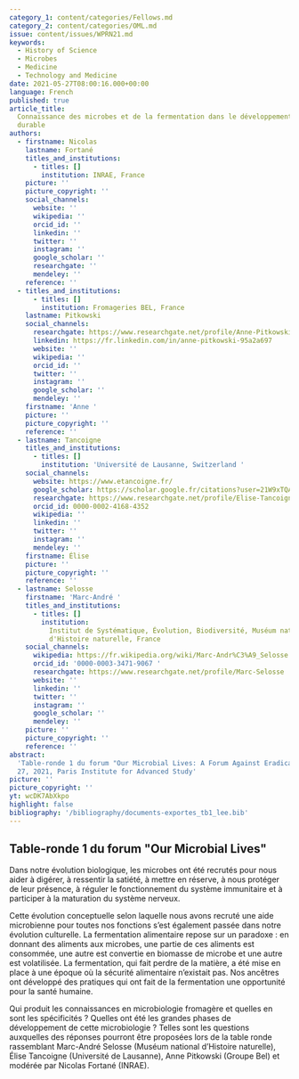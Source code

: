 ```yaml
---
category_1: content/categories/Fellows.md
category_2: content/categories/OML.md
issue: content/issues/WPRN21.md
keywords:
  - History of Science
  - Microbes
  - Medicine
  - Technology and Medicine
date: 2021-05-27T08:00:16.000+00:00
language: French
published: true
article_title:
  Connaissance des microbes et de la fermentation dans le développement
  durable
authors:
  - firstname: Nicolas
    lastname: Fortané
    titles_and_institutions:
      - titles: []
        institution: INRAE, France
    picture: ''
    picture_copyright: ''
    social_channels:
      website: ''
      wikipedia: ''
      orcid_id: ''
      linkedin: ''
      twitter: ''
      instagram: ''
      google_scholar: ''
      researchgate: ''
      mendeley: ''
    reference: ''
  - titles_and_institutions:
      - titles: []
        institution: Fromageries BEL, France
    lastname: Pitkowski
    social_channels:
      researchgate: https://www.researchgate.net/profile/Anne-Pitkowski
      linkedin: https://fr.linkedin.com/in/anne-pitkowski-95a2a697
      website: ''
      wikipedia: ''
      orcid_id: ''
      twitter: ''
      instagram: ''
      google_scholar: ''
      mendeley: ''
    firstname: 'Anne '
    picture: ''
    picture_copyright: ''
    reference: ''
  - lastname: Tancoigne
    titles_and_institutions:
      - titles: []
        institution: 'Université de Lausanne, Switzerland '
    social_channels:
      website: https://www.etancoigne.fr/
      google_scholar: https://scholar.google.fr/citations?user=21W9xTQAAAAJ&hl=fr
      researchgate: https://www.researchgate.net/profile/Elise-Tancoigne
      orcid_id: 0000-0002-4168-4352
      wikipedia: ''
      linkedin: ''
      twitter: ''
      instagram: ''
      mendeley: ''
    firstname: Élise
    picture: ''
    picture_copyright: ''
    reference: ''
  - lastname: Selosse
    firstname: 'Marc-André '
    titles_and_institutions:
      - titles: []
        institution:
          Institut de Systématique, Évolution, Biodiversité, Muséum national
          d'Histoire naturelle, France
    social_channels:
      wikipedia: https://fr.wikipedia.org/wiki/Marc-Andr%C3%A9_Selosse
      orcid_id: '0000-0003-3471-9067 '
      researchgate: https://www.researchgate.net/profile/Marc-Selosse
      website: ''
      linkedin: ''
      twitter: ''
      instagram: ''
      google_scholar: ''
      mendeley: ''
    picture: ''
    picture_copyright: ''
    reference: ''
abstract:
  'Table-ronde 1 du forum "Our Microbial Lives: A Forum Against Eradication",  May
  27, 2021, Paris Institute for Advanced Study'
picture: ''
picture_copyright: ''
yt: wcDK7AbXkpo
highlight: false
bibliography: '/bibliography/documents-exportes_tb1_lee.bib'
---
```


## Table-ronde 1 du forum "Our Microbial Lives"

Dans notre évolution biologique, les microbes ont été recrutés pour nous aider à digérer, à ressentir la satiété, à mettre en réserve, à nous protéger de leur présence, à réguler le fonctionnement du système immunitaire et à participer à la maturation du système nerveux.

Cette évolution conceptuelle selon laquelle nous avons recruté une aide microbienne pour toutes nos fonctions s’est également passée dans notre évolution culturelle. La fermentation alimentaire repose sur un paradoxe : en donnant des aliments aux microbes, une partie de ces aliments est consommée, une autre est convertie en biomasse de microbe et une autre est volatilisée. La fermentation, qui fait perdre de la matière, a été mise en place à une époque où la sécurité alimentaire n’existait pas. Nos ancêtres ont développé des pratiques qui ont fait de la fermentation une opportunité pour la santé humaine.

Qui produit les connaissances en microbiologie fromagère et quelles en sont les spécificités ? Quelles ont été les grandes phases de développement de cette microbiologie ? Telles sont les questions auxquelles des réponses pourront être proposées lors de la table ronde rassemblant Marc-André Selosse (Muséum national d’Histoire naturelle), Élise Tancoigne (Université de Lausanne), Anne Pitkowski (Groupe Bel) et modérée par Nicolas Fortané (INRAE).

<Youtube yt="wcDK7AbXkpo" caption ="Connaissance des microbes et de la fermentation dans le développement durable"></Youtube>

